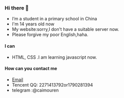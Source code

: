 ### Hi there 👋

- I’m a student in a primary school in China
- I'm 14 years old now
- My website:sorry,I don't have a suitable server now.
- Please forgive my poor English,haha.

#### I can
- HTML, CSS .I am learning javascript now.
#### How can you contact me
- [Email](caimouren@protonmail.com)
- Tencent QQ: 2271413792or1790281394
- telegram :@caimouren
<!---
Capt-cai/Capt-cai is a ✨ special ✨ repository because its `README.md` (this file) appears on your GitHub profile.
You can click the Preview link to take a look at your changes.
--->
